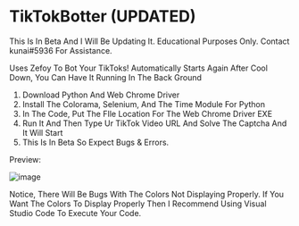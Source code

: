 # TikTokBotter (UPDATED)
This Is In Beta And I Will Be Updating It. Educational Purposes Only. Contact kunai#5936 For Assistance.

Uses Zefoy To Bot Your TikToks!
Automatically Starts Again After Cool Down, You Can Have It Running In The Back Ground

1. Download Python And Web Chrome Driver
2. Install The Colorama, Selenium, And The Time Module For Python
3. In The Code, Put The FIle Location For The Web Chrome Driver EXE
4. Run It And Then Type Ur TikTok Video URL And Solve The Captcha And It Will Start
5. This Is In Beta So Expect Bugs & Errors.

Preview:

![image](https://user-images.githubusercontent.com/80835991/147433687-184804f6-5a63-4b7e-b951-549ed07e60d9.png)

Notice, There Will Be Bugs With The Colors Not Displaying Properly. If You Want The Colors To Display Properly Then I Recommend Using Visual Studio Code To Execute Your Code.
